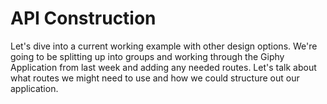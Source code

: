 # API Construction

Let's dive into a current working example with other design options. We're going to be splitting up into groups and working through the Giphy Application from last week and adding any needed routes. Let's talk about what routes we might need to use and how we could structure out our application.
